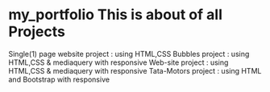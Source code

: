 # my_portfolio This is about of all Projects
Single(1) page website project : using HTML,CSS
Bubbles project : using HTML,CSS & mediaquery with responsive
Web-site project : using HTML,CSS & mediaquery with responsive
Tata-Motors project : using HTML and Bootstrap with responsive
